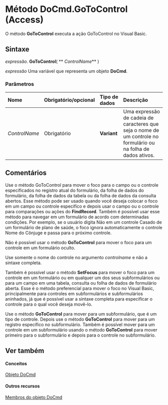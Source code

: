 
# Método DoCmd.GoToControl (Access)

O método  **GoToControl** executa a ação GoToControl no Visual Basic.


## Sintaxe

 _expressão_. **GoToControl**( ** _ControlName_** )

 _expressão_ Uma variável que representa um objeto **DoCmd**.


### Parâmetros



|**Nome**|**Obrigatório/opcional**|**Tipo de dados**|**Descrição**|
|:-----|:-----|:-----|:-----|
| _ControlName_|Obrigatório|**Variant**|Uma expressão de cadeia de caracteres que seja o nome de um controle no formulário ou na folha de dados ativos.|

## Comentários

Use o método GoToControl para mover o foco para o campo ou o controle especificados no registro atual do formulário, da folha de dados do formulário, da folha de dados da tabela ou da folha de dados da consulta abertos. Esse método pode ser usado quando você deseja colocar o foco em um campo ou controle específico e depois usar o campo ou o controle para comparações ou ações do  **FindRecord**. Também é possível usar esse método para navegar em um formulário de acordo com determinadas condições. Por exemplo, se o usuário digita Não em um controle Casado de um formulário de plano de saúde, o foco ignora automaticamente o controle Nome do Cônjuge e passa para o próximo controle.

Não é possível usar o método  **GoToControl** para mover o foco para um controle em um formulário oculto.

Use somente o nome do controle no argumento  _controlname_ e não a sintaxe completa.

Também é possível usar o método  **SetFocus** para mover o foco para um controle em um formulário ou em qualquer um dos seus subformulários ou para um campo em uma tabela, consulta ou folha de dados de formulário aberta. Esse é o método preferencial para mover o foco no Visual Basic, principalmente para controles em subformulários e subformulários aninhados, já que é possível usar a sintaxe completa para especificar o controle para o qual você deseja movê-lo.

Use o método  **GoToControl** para mover para um subformulário, que é um tipo de controle. Depois use o método **GoToControl** para mover para um registro específico no subformulário. Também é possível mover para um controle em um subformulário usando o método **GoToControl** para mover primeiro para o subformulário e depois para o controle no subformulário.


## Ver também


#### Conceitos


[Objeto DoCmd](3ce44cca-9979-0a1e-9787-079a52ce528f.md)
#### Outros recursos


[Membros do objeto DoCmd](3e7ade9e-86e4-0751-188b-5d31c9101651.md)